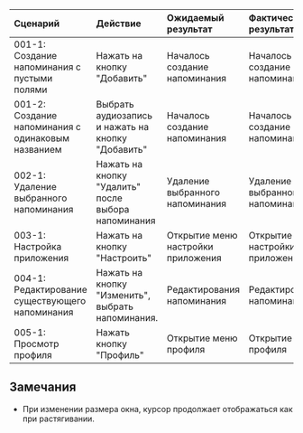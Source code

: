 
|Сценарий|Действие|Ожидаемый результат|Фактический результат| Оценка|
|:---|:---|:---|:---|:---|
|001-1: Создание напоминания с пустыми полями| Нажать на кнопку "Добавить"| Началось создание напоминания|Началось создание напоминания|Прошёл|
|001-2: Создание напоминания с одинаковым названием|Выбрать аудиозапись и нажать на кнопку "Добавить"|Началось создание напоминания |Началось создание напоминания|Прошёл|
|002-1: Удаление выбранного напоминания| Нажать на кнопку "Удалить" после выбора напоминания| Удаление выбранного напоминания| Удаление выбранного напоминания|Прошёл|
|003-1: Настройка приложения| Нажать на кнопку "Настроить" |Открытие меню настройки приложения|Открытие меню настройки приложения|Прошёл|
|004-1: Редактирование существующего напоминания| Нажать на кнопку "Изменить", выбрать напоминания.|Редактирования напоминания|Редактирования напоминания|Прошёл|
|005-1: Просмотр профиля| Нажать кнопку "Профиль"|Открытие меню профиля|Открытие меню профиля|Прошёл|



## Замечания
* При изменении размера окна, курсор продолжает отображаться как при растягивании.
